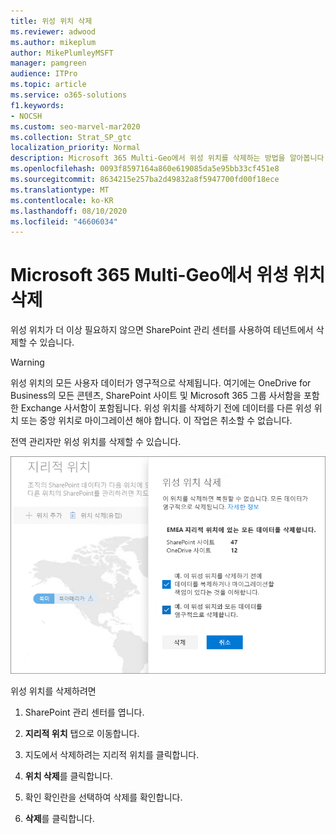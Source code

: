 ```yaml
---
title: 위성 위치 삭제
ms.reviewer: adwood
ms.author: mikeplum
author: MikePlumleyMSFT
manager: pamgreen
audience: ITPro
ms.topic: article
ms.service: o365-solutions
f1.keywords:
- NOCSH
ms.custom: seo-marvel-mar2020
ms.collection: Strat_SP_gtc
localization_priority: Normal
description: Microsoft 365 Multi-Geo에서 위성 위치를 삭제하는 방법을 알아봅니다. 위성 위치를 삭제 하면 모든 사용자 데이터도 영구적으로 삭제 됩니다.
ms.openlocfilehash: 0093f8597164a860e619085da5e95bb33cf451e8
ms.sourcegitcommit: 8634215e257ba2d49832a8f5947700fd00f18ece
ms.translationtype: MT
ms.contentlocale: ko-KR
ms.lasthandoff: 08/10/2020
ms.locfileid: "46606034"
---
```

# <a name="delete-a-satellite-location-in-microsoft-365-multi-geo"></a>Microsoft 365 Multi-Geo에서 위성 위치 삭제

위성 위치가 더 이상 필요하지 않으면 SharePoint 관리 센터를 사용하여 테넌트에서 삭제할 수 있습니다.

> [!WARNING]
> 위성 위치의 모든 사용자 데이터가 영구적으로 삭제됩니다. 여기에는 OneDrive for Business의 모든 콘텐츠, SharePoint 사이트 및 Microsoft 365 그룹 사서함을 포함한 Exchange 사서함이 포함됩니다. 위성 위치를 삭제하기 전에 데이터를 다른 위성 위치 또는 중앙 위치로 마이그레이션 해야 합니다. 이 작업은 취소할 수 없습니다.

전역 관리자만 위성 위치를 삭제할 수 있습니다.

![지리적 위치 삭제 UI가 표시된 다중 지역 관리 센터의 스크린샷](media/multi-geo-delete-satellite-location.png)

위성 위치를 삭제하려면

1. SharePoint 관리 센터를 엽니다.

2. **지리적 위치** 탭으로 이동합니다.

3. 지도에서 삭제하려는 지리적 위치를 클릭합니다.

4. **위치 삭제**를 클릭합니다.

5. 확인 확인란을 선택하여 삭제를 확인합니다.

6. **삭제**를 클릭합니다.
